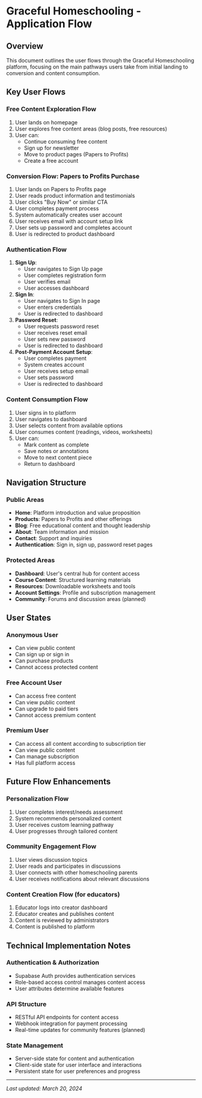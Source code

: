 # Graceful Homeschooling - Application Flow

## Overview
This document outlines the user flows through the Graceful Homeschooling platform, focusing on the main pathways users take from initial landing to conversion and content consumption.

## Key User Flows

### Free Content Exploration Flow
1. User lands on homepage
2. User explores free content areas (blog posts, free resources)
3. User can:
   - Continue consuming free content
   - Sign up for newsletter
   - Move to product pages (Papers to Profits)
   - Create a free account

### Conversion Flow: Papers to Profits Purchase
1. User lands on Papers to Profits page
2. User reads product information and testimonials
3. User clicks "Buy Now" or similar CTA
4. User completes payment process
5. System automatically creates user account
6. User receives email with account setup link
7. User sets up password and completes account
8. User is redirected to product dashboard

### Authentication Flow
1. **Sign Up**:
   - User navigates to Sign Up page
   - User completes registration form
   - User verifies email
   - User accesses dashboard
2. **Sign In**:
   - User navigates to Sign In page
   - User enters credentials
   - User is redirected to dashboard
3. **Password Reset**:
   - User requests password reset
   - User receives reset email
   - User sets new password
   - User is redirected to dashboard
4. **Post-Payment Account Setup**:
   - User completes payment
   - System creates account
   - User receives setup email
   - User sets password
   - User is redirected to dashboard

### Content Consumption Flow
1. User signs in to platform
2. User navigates to dashboard
3. User selects content from available options
4. User consumes content (readings, videos, worksheets)
5. User can:
   - Mark content as complete
   - Save notes or annotations
   - Move to next content piece
   - Return to dashboard

## Navigation Structure

### Public Areas
- **Home**: Platform introduction and value proposition
- **Products**: Papers to Profits and other offerings
- **Blog**: Free educational content and thought leadership
- **About**: Team information and mission
- **Contact**: Support and inquiries
- **Authentication**: Sign in, sign up, password reset pages

### Protected Areas
- **Dashboard**: User's central hub for content access
- **Course Content**: Structured learning materials
- **Resources**: Downloadable worksheets and tools
- **Account Settings**: Profile and subscription management
- **Community**: Forums and discussion areas (planned)

## User States

### Anonymous User
- Can view public content
- Can sign up or sign in
- Can purchase products
- Cannot access protected content

### Free Account User
- Can access free content
- Can view public content
- Can upgrade to paid tiers
- Cannot access premium content

### Premium User
- Can access all content according to subscription tier
- Can view public content
- Can manage subscription
- Has full platform access

## Future Flow Enhancements

### Personalization Flow
1. User completes interest/needs assessment
2. System recommends personalized content
3. User receives custom learning pathway
4. User progresses through tailored content

### Community Engagement Flow
1. User views discussion topics
2. User reads and participates in discussions
3. User connects with other homeschooling parents
4. User receives notifications about relevant discussions

### Content Creation Flow (for educators)
1. Educator logs into creator dashboard
2. Educator creates and publishes content
3. Content is reviewed by administrators
4. Content is published to platform

## Technical Implementation Notes

### Authentication & Authorization
- Supabase Auth provides authentication services
- Role-based access control manages content access
- User attributes determine available features

### API Structure
- RESTful API endpoints for content access
- Webhook integration for payment processing
- Real-time updates for community features (planned)

### State Management
- Server-side state for content and authentication
- Client-side state for user interface and interactions
- Persistent state for user preferences and progress

---

*Last updated: March 20, 2024*
